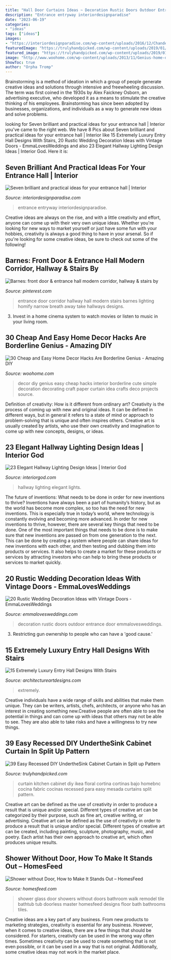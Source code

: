 ```yaml
---
title: "Hall Door Curtains Ideas ~ Decoration Rustic Doors Outdoor Entrance Door Emmalovesweddings"
description: "Entrance entryway interiordesignparadise"
date: "2023-06-19"
categories:
- "ideas"
tags: ["ideas"]
images:
- "https://interiordesignparadise.com/wp-content/uploads/2016/12/Chandelier-in-entrance-hall.jpg"
featuredImage: "https://trulyhandpicked.com/wp-content/uploads/2019/01/easyrecessed-diy-underthesink-cabinet-curtain-in-split-up-pattern-with-beautiful-floral-design-on-e-15487810074kgn8.jpg"
featured_image: "https://trulyhandpicked.com/wp-content/uploads/2019/01/easyrecessed-diy-underthesink-cabinet-curtain-in-split-up-pattern-with-beautiful-floral-design-on-e-15487810074kgn8.jpg"
image: "http://www.woohome.com/wp-content/uploads/2013/11/Genius-home-decor-ideas-16.jpg"
ShowToc: true
author: "Orpha Tromp"
---
```



Brainstorming is a method of ideation in which a group of people generate creative ideas and solutions through intensive and freewheeling discussion. The term was first coined in the 1930s by Alex Faickney Osborn, an advertising executive, who developed it as a means to stimulate the creative thinking of his employees. Brainstorming has since been adopted by businesses, organizations, and individuals as a way to generate new ideas and solve problems.

	

		
looking for Seven brilliant and practical ideas for your entrance hall | Interior you've came to the right web. We have 8 Pics about Seven brilliant and practical ideas for your entrance hall | Interior like 15 Extremely Luxury Entry Hall Designs With Stairs, 20 Rustic Wedding Decoration Ideas with Vintage Doors - EmmaLovesWeddings and also 23 Elegant Hallway Lighting Design Ideas | Interior God. Here it is:
		
    
## Seven Brilliant And Practical Ideas For Your Entrance Hall | Interior

<img loading=lazy src="https://interiordesignparadise.com/wp-content/uploads/2016/12/Chandelier-in-entrance-hall.jpg" onerror="this.onerror=null;this.src='https://tse1.mm.bing.net/th?id=OIP.1_-hyUjca0oUmC2SG-AMmQHaLH&amp;pid=15.1';" alt="Seven brilliant and practical ideas for your entrance hall | Interior">

_Source: interiordesignparadise.com_

>entrance entryway interiordesignparadise. 

	

Creative ideas are always on the rise, and with a little creativity and effort, anyone can come up with their very own unique ideas. Whether you're looking for new ways to market yourself or just have some fun with your hobbies, creativity is always a good thing to have in your arsenal. So if you're looking for some creative ideas, be sure to check out some of the following!

    
## Barnes: Front Door &amp; Entrance Hall Modern Corridor, Hallway &amp; Stairs By

<img loading=lazy src="https://i.pinimg.com/736x/55/6d/51/556d51388dba7654ba96f958d0daae64.jpg" onerror="this.onerror=null;this.src='https://tse2.mm.bing.net/th?id=OIP.wb7wCPswcUK5BdU1sHaLFgHaL2&amp;pid=15.1';" alt="Barnes: front door &amp; entrance hall modern corridor, hallway &amp; stairs by">

_Source: pinterest.com_

>entrance door corridor hallway hall modern stairs barnes lighting homify narrow breath away take hallways designs. 

	

3. Invest in a home cinema system to watch movies or listen to music in your living room.

    
## 30 Cheap And Easy Home Decor Hacks Are Borderline Genius - Amazing DIY

<img loading=lazy src="http://www.woohome.com/wp-content/uploads/2013/11/Genius-home-decor-ideas-16.jpg" onerror="this.onerror=null;this.src='https://tse1.mm.bing.net/th?id=OIP.0zHgXlMJ4UDY3IDEOzWoBwHaKv&amp;pid=15.1';" alt="30 Cheap and Easy Home Decor Hacks Are Borderline Genius - Amazing DIY">

_Source: woohome.com_

>decor diy genius easy cheap hacks interior borderline cute simple decoration decorating craft paper curtain idea crafts deco projects source. 

	

Definition of creativity: How is it different from ordinary art?
Creativity is the process of coming up with new and original ideas. It can be defined in different ways, but in general it refers to a state of mind or approach to problem-solving that is unique and often inspires others. Creative art is usually created by artists, who use their own creativity and imagination to come up with new concepts, designs, or ideas.

    
## 23 Elegant Hallway Lighting Design Ideas | Interior God

<img loading=lazy src="http://interiorgod.com/wp-content/uploads/2016/04/Hallway-Funky-Black-Pendant-Lights-Arched-Doorways.jpeg" onerror="this.onerror=null;this.src='https://tse2.mm.bing.net/th?id=OIP.kRssg5vlHd91baz4-gelswHaJ4&amp;pid=15.1';" alt="23 Elegant Hallway Lighting Design Ideas | Interior God">

_Source: interiorgod.com_

>hallway lighting elegant lights. 

	

The future of inventions: What needs to be done in order for new inventions to thrive?
Inventions have always been a part of humanity’s history, but as the world has become more complex, so too has the need for new inventions. This is especially true in today’s world, where technology is constantly evolving and becoming more advanced. In order for new inventions to thrive, however, there are several key things that need to be done. 
One of the most important things that needs to be done is to make sure that new inventions are passed on from one generation to the next. This can be done by creating a system where people can share ideas for new inventions with each other, and then testing and dubbing them into products or services. It also helps to create a market for these products or services by attracting investors who can help to bring these products or services to market quickly.

    
## 20 Rustic Wedding Decoration Ideas With Vintage Doors - EmmaLovesWeddings

<img loading=lazy src="http://emmalovesweddings.com/wp-content/uploads/2018/07/vintage-outdoor-wedding-entrance-decoration-ideas-with-old-door.jpg" onerror="this.onerror=null;this.src='https://tse2.mm.bing.net/th?id=OIP.ZVQUZ4VnZKzjUQqd0BwREQHaLH&amp;pid=15.1';" alt="20 Rustic Wedding Decoration Ideas with Vintage Doors - EmmaLovesWeddings">

_Source: emmalovesweddings.com_

>decoration rustic doors outdoor entrance door emmalovesweddings. 

	

3. Restricting gun ownership to people who can have a 'good cause.'

    
## 15 Extremely Luxury Entry Hall Designs With Stairs

<img loading=lazy src="https://www.architectureartdesigns.com/wp-content/uploads/2014/08/15-Extremely-Luxury-Entry-Hall-Designs-With-Stairs-13.jpg" onerror="this.onerror=null;this.src='https://tse1.mm.bing.net/th?id=OIP.hy1J9XfsstnC_5rApsHzlgHaLH&amp;pid=15.1';" alt="15 Extremely Luxury Entry Hall Designs With Stairs">

_Source: architectureartdesigns.com_

>extremely. 

	

Creative individuals have a wide range of skills and abilities that make them unique. They can be writers, artists, chefs, architects, or anyone who has an interest in creating something new.Creative people are often able to see the potential in things and can come up with ideas that others may not be able to see. They are also able to take risks and have a willingness to try new things.

    
## 39 Easy Recessed DIY UndertheSink Cabinet Curtain In Split Up Pattern

<img loading=lazy src="https://trulyhandpicked.com/wp-content/uploads/2019/01/easyrecessed-diy-underthesink-cabinet-curtain-in-split-up-pattern-with-beautiful-floral-design-on-e-15487810074kgn8.jpg" onerror="this.onerror=null;this.src='https://tse1.mm.bing.net/th?id=OIP.WhdfjiutLvGGE8i3LD7SeAHaJ3&amp;pid=15.1';" alt="39 Easy Recessed DIY UndertheSink Cabinet Curtain in Split up Pattern">

_Source: trulyhandpicked.com_

>curtain kitchen cabinet diy ikea floral cortina cortinas bajo homebnc cocina fabric cocinas recessed para easy mesada curtains split pattern. 

	

Creative art can be defined as the use of creativity in order to produce a result that is unique and/or special. Different types of creative art can be categorized by their purpose, such as fine art, creative writing, or advertising.
Creative art can be defined as the use of creativity in order to produce a result that is unique and/or special. Different types of creative art can be created, including painting, sculpture, photography, music, and poetry. Each artist has their own approach to creative art, which often produces unique results.

    
## Shower Without Door, How To Make It Stands Out – HomesFeed

<img loading=lazy src="https://homesfeed.com/wp-content/uploads/2015/08/Shower-without-door-with-transparent-glass-panels-and-multiple-showerheads-a-heldhand-showerhead-built-in-bathtub-fixture.jpg" onerror="this.onerror=null;this.src='https://tse2.mm.bing.net/th?id=OIP.ZfN_5DZ0vZAUlVQleiK0nQHaJ4&amp;pid=15.1';" alt="Shower without Door, How to Make It Stands Out – HomesFeed">

_Source: homesfeed.com_

>shower glass door showers without doors bathroom walk remodel tile bathtub tub doorless master homesfeed designs floor bath bathrooms tiles. 

	

Creative ideas are a key part of any business. From new products to marketing strategies, creativity is essential for any business. However, when it comes to creative ideas, there are a few things that should be considered. For starters, creativity can be used in the wrong way often times. Sometimes creativity can be used to create something that is not even possible, or it can be used in a way that is not original. Additionally, some creative ideas may not work in the market place.

